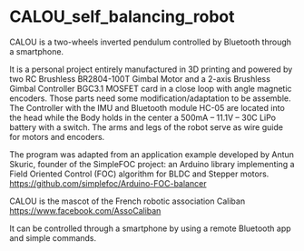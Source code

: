 # CALOU_self_balancing_robot
CALOU is a two-wheels inverted pendulum controlled by Bluetooth through a smartphone.

It is a personal project entirely manufactured in 3D printing and powered by two RC Brushless BR2804-100T Gimbal Motor and a 2-axis Brushless Gimbal Controller BGC3.1 MOSFET card in a close loop with angle magnetic encoders. Those parts need some modification/adaptation to be assemble. The Controller with the IMU and Bluetooth module HC-05 are located into the head while the Body holds in the center a 500mA – 11.1V – 30C LiPo battery with a switch. The arms and legs of the robot serve as wire guide for motors and encoders.

The program was adapted from an application example developed by Antun Skuric, founder of the SimpleFOC project: an Arduino library implementing a Field Oriented Control (FOC) algorithm for BLDC and Stepper motors.  https://github.com/simplefoc/Arduino-FOC-balancer

CALOU is the mascot of the French robotic association Caliban
https://www.facebook.com/AssoCaliban

It can be controlled through a smartphone by using a remote Bluetooth app and simple commands. 
